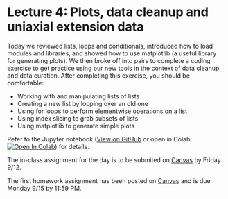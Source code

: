 
# Lecture 4: Plots, data cleanup and uniaxial extension data

Today we reviewed lists, loops and conditionals, introduced how to load modules and libraries, and showed how to use matplotlib (a useful library for generating plots). We then broke off into pairs to complete a coding exercise to get practice using our new tools in the context of data cleanup and data curation. After completing this exercise, you should be comfortable:

- Working with and manipulating lists of lists
- Creating a new list by looping over an old one
- Using for loops to perform elementwise operations on a list
- Using index slicing to grab subsets of lists
- Using matplotlib to generate simple plots

Refer to the Jupyter notebook ([View on GitHub](https://github.com/PIMILab/ENGR1050/blob/main/notebooks/lec04.ipynb) or open in Colab: [![Open In Colab](https://colab.research.google.com/assets/colab-badge.svg)](https://colab.research.google.com/github/PIMILab/ENGR1050/blob/main/notebooks/lec04.ipynb)) for details.

The in-class assignment for the day is to be submited on [Canvas](https://canvas.upenn.edu/courses/1881448/assignments/13942478) by Friday 9/12.

The first homework assignment has been posted on [Canvas](https://canvas.upenn.edu/courses/1881448/assignments/13953191) and is due Monday 9/15 by 11:59 PM.